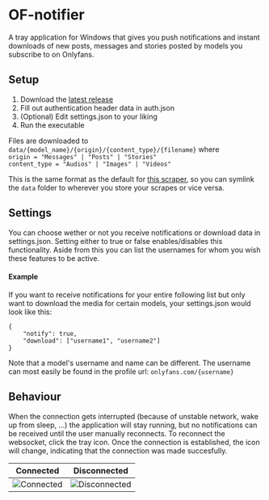 # OF-notifier
A tray application for Windows that gives you push notifications and instant downloads of new posts, messages and stories posted by models you subscribe to on Onlyfans.

## Setup
1. Download the [latest release](https://github.com/GentleMercenary/Onlyfans-notifications/releases/latest)
2. Fill out authentication header data in auth.json
3. (Optional) Edit settings.json to your liking 
4. Run the executable

Files are downloaded to `data/{model_name}/{origin}/{content_type}/{filename}` where <br>
`origin = "Messages" | "Posts" | "Stories"`<br>
`content_type = "Audios" | "Images" | "Videos"`<br>

This is the same format as the default for [this scraper](https://github.com/DIGITALCRIMINALs/OnlyFans), so you can symlink the `data` folder to wherever you store your scrapes or vice versa.

## Settings
You can choose wether or not you receive notifications or download data in settings.json. Setting either to true or false enables/disables this functionality. Aside from this you can list the usernames for whom you wish these features to be active.

#### Example
If you want to receive notifications for your entire following list but only want to download the media for certain models, your settings.json would look like this:
```
{
    "notify": true,
    "download": ["username1", "username2"]
}
```
Note that a model's username and name can be different. The username can most easily be found in the profile url: `onlyfans.com/{username}`

## Behaviour
When the connection gets interrupted (because of unstable network, wake up from sleep, ...) the application will stay running, but no notifications can be received until the user manually reconnects. To reconnect the websocket, click the tray icon. Once the connection is established, the icon will change, indicating that the connection was made succesfully.

| Connected | Disconnected |
|-----------|--------------|
|![Connected](res/icon.ico)|![Disconnected](res/icon2.ico)|
